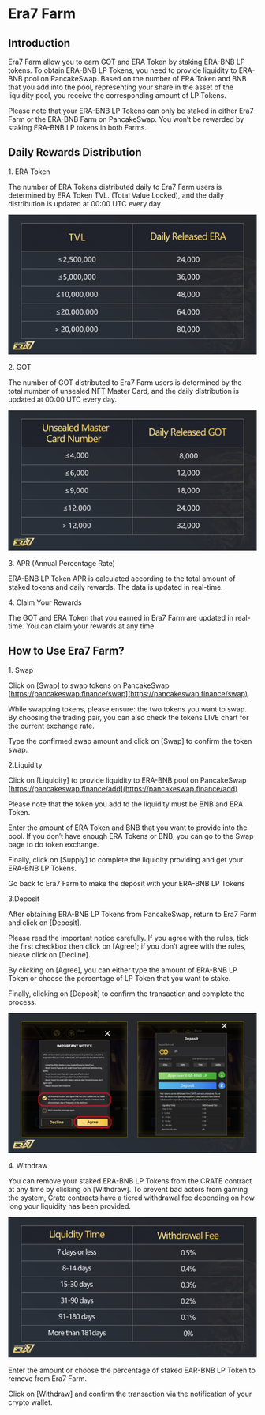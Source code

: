 # Era7 Farm

## **Introduction**

Era7 Farm allow you to earn GOT and ERA Token by staking ERA-BNB LP tokens. To obtain ERA-BNB LP Tokens, you need to provide liquidity to ERA-BNB pool on PancakeSwap. Based on the number of ERA Token and BNB that you add into the pool, representing your share in the asset of the liquidity pool, you receive the corresponding amount of LP Tokens.

Please note that your ERA-BNB LP Tokens can only be staked in either Era7 Farm or the ERA-BNB Farm on PancakeSwap. You won’t be rewarded by staking ERA-BNB LP tokens in both Farms.

## **Daily Rewards Distribution**

1\.     ERA Token

The number of ERA Tokens distributed daily to Era7 Farm users is determined by ERA Token TVL. (Total Value Locked), and the daily distribution is updated at 00:00 UTC every day.

![](<../.gitbook/assets/ERA (3).png>)

2\.     GOT

The number of GOT distributed to Era7 Farm users is determined by the total number of unsealed NFT Master Card, and the daily distribution is updated at 00:00 UTC every day.

![](../.gitbook/assets/Got].png)

3\. APR (Annual Percentage Rate)

ERA-BNB LP Token APR is calculated according to the total amount of staked tokens and daily rewards. The data is updated in real-time.

4\. Claim Your Rewards

The GOT and ERA Token that you earned in Era7 Farm are updated in real-time. You can claim your rewards at any time

## **How to Use Era7 Farm?**

1\. Swap

Click on \[Swap] to swap tokens on PancakeSwap [https://pancakeswap.finance/swap](https://pancakeswap.finance/swap).

While swapping tokens, please ensure: the two tokens you want to swap. By choosing the trading pair, you can also check the tokens LIVE chart for the current exchange rate.

Type the confirmed swap amount and click on \[Swap] to confirm the token swap.

2.Liquidity

Click on \[Liquidity] to provide liquidity to ERA-BNB pool on PancakeSwap [https://pancakeswap.finance/add](https://pancakeswap.finance/add)

Please note that the token you add to the liquidity must be BNB and ERA Token.

Enter the amount of ERA Token and BNB that you want to provide into the pool. If you don’t have enough ERA Tokens or BNB, you can go to the Swap page to do token exchange.

Finally, click on \[Supply] to complete the liquidity providing and get your ERA-BNB LP Tokens.

Go back to Era7 Farm to make the deposit with your ERA-BNB LP Tokens

3.Deposit

After obtaining ERA-BNB LP Tokens from PancakeSwap, return to Era7 Farm and click on \[Deposit].

Please read the important notice carefully. If you agree with the rules, tick the first checkbox then click on \[Agree]; if you don’t agree with the rules, please click on \[Decline].

By clicking on \[Agree], you can either type the amount of ERA-BNB LP Token or choose the percentage of LP Token that you want to stake.

Finally, clicking on \[Deposit] to confirm the transaction and complete the process.

![](../.gitbook/assets/Deposit.png)

4\. Withdraw

&#x20;You can remove your staked ERA-BNB LP Tokens from the CRATE contract at any time by clicking on \[Withdraw]. To prevent bad actors from gaming the system, Crate contracts have a tiered withdrawal fee depending on how long your liquidity has been provided.

![](../.gitbook/assets/WD.png)

Enter the amount or choose the percentage of staked EAR-BNB LP Token to remove from Era7 Farm.

&#x20;Click on \[Withdraw] and confirm the transaction via the notification of your crypto wallet.
